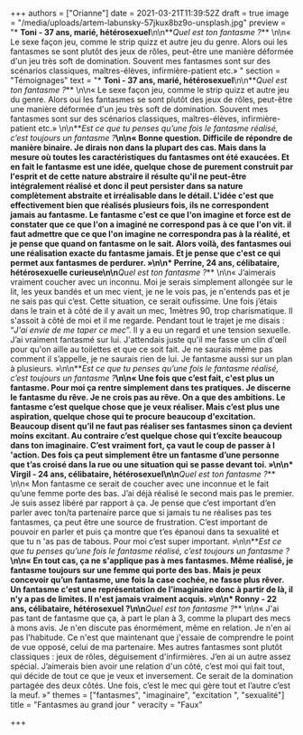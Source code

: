 +++
authors = ["Orianne"]
date = 2021-03-21T11:39:52Z
draft = true
image = "/media/uploads/artem-labunsky-57jkux8bz9o-unsplash.jpg"
preview = "* **Toni - 37 ans, marié, hétérosexuel**\n\n**_Quel est ton fantasme ?_** \n\n« Le sexe façon jeu, comme le strip quizz et autre jeu du genre. Alors oui les fantasmes se sont plutôt des jeux de rôles, peut-être une manière déformée d'un jeu très soft de domination. Souvent mes fantasmes sont sur des scénarios classiques, maîtres-élèves, infirmière-patient etc.» "
section = "Témoignages"
text = "* **Toni - 37 ans, marié, hétérosexuel**\n\n**_Quel est ton fantasme ?_** \n\n« Le sexe façon jeu, comme le strip quizz et autre jeu du genre. Alors oui les fantasmes se sont plutôt des jeux de rôles, peut-être une manière déformée d'un jeu très soft de domination. Souvent mes fantasmes sont sur des scénarios classiques, maîtres-élèves, infirmière-patient etc.» \n\n**_Est ce que tu penses qu’une fois le fantasme réalisé, c’est toujours un fantasme ?_**\n\n« Bonne question. Difficile de répondre de manière binaire. Je dirais non dans la plupart des cas. Mais dans la mesure où toutes les caractéristiques du fantasmes ont été exaucées. Et en fait le fantasme est une idée, quelque chose de purement construit par l'esprit et de cette nature abstraire il résulte qu'il ne peut-être intégralement réalisé et donc il peut persister dans sa nature complètement abstraite et irréalisable dans le détail. L'idée c'est que effectivement bien que réalisés plusieurs fois, ils ne correspondent jamais au fantasme. Le fantasme c'est ce que l'on imagine et force est de constater que ce que l'on a imaginé ne correspond pas à ce que l'on vit. il faut admettre que ce que l'on imagine ne correspondra pas à la réalité, et je pense que quand on fantasme on le sait. Alors voilà, des fantasmes oui une réalisation exacte du fantasme jamais. Et je pense que c'est ce qui permet aux fantasmes de perdurer. »\n\n* **Perrine, 24 ans, célibataire, hétérosexuelle curieuse**\n\n**_Quel est ton fantasme ?_** \n\n« J’aimerais vraiment coucher avec un inconnu. Moi je serais simplement allongée sur le lit, les yeux bandés et un mec vient, je ne le vois pas, je n'entends pas et je ne sais pas qui c’est. Cette situation, ce serait oufissime. Une fois j’étais dans le train et à côté de  il y avait un mec, 1mètres 90, trop charismatique. Il s'assoit à côté de moi et il me regarde. Pendant tout le trajet je me disais : “_J'ai envie de me taper ce mec_”.  Il y a eu un regard et une tension sexuelle. J’ai vraiment fantasmé sur lui. J'attendais juste qu'il me fasse un clin d'œil pour qu'on aille au toilettes et que ce soit fait. Je ne saurais même pas comment il s’appelle, je ne saurais rien de lui. Je fantasme aussi sur un plan à plusieurs. »\n\n**_Est ce que tu penses qu’une fois le fantasme réalisé, c’est toujours un fantasme ?_**\n\n« Une fois que c’est fait, c'est plus un fantasme. Pour moi ça rentre simplement dans tes pratiques. Je discerne le fantasme du rêve. Je ne crois pas au rêve. On a que des ambitions. Le fantasme c’est quelque chose que je veux réaliser. Mais c’est plus une aspiration, quelque chose qui te procure beaucoup d'excitation. Beaucoup disent qu’il ne faut pas réaliser ses fantasmes sinon ça devient moins excitant. Au contraire c’est quelque chose qui t’excite beaucoup dans ton imaginaire. C’est vraiment fort, ça vaut le coup de passer à l 'action. Des fois ça peut simplement être un fantasme d’une personne que t’as croisé dans la rue ou une situation qui se passe devant toi. »\n\n* **Virgil - 24 ans, célibataire, hétérosexuel**\n\n**_Quel est ton fantasme ?_** \n\n« Mon fantasme ce serait de coucher avec une inconnue et le fait qu’une femme porte des bas. J’ai déjà réalisé le second mais pas le premier. Je suis assez libéré par rapport à ça. Je pense que c’est important d’en parler avec ton/ta partenaire parce que si jamais tu ne réalises pas tes fantasmes, ça peut être une source de frustration. C’est important de pouvoir en parler et puis ça montre que t’es épanoui dans ta sexualité et que tu n 'as pas de tabous. Pour moi c’est super important. »\n\n**_Est ce que tu penses qu’une fois le fantasme réalisé, c’est toujours un fantasme ?_**\n\n« En tout cas, ça ne s'applique pas à mes fantasmes. Même réalisé, je fantasme toujours sur une femme qui porte des bas. Mais je peux concevoir qu’un fantasme, une fois la case cochée, ne fasse plus rêver. Un fantasme c'est une représentation de l’imaginaire donc à partir de là, il n'y a pas de limites. Il n'est jamais vraiment acquis. »\n\n* **Ronny - 22 ans, célibataire, hétérosexuel ?**\n\n**_Quel est ton fantasme ?_** \n\n« J'ai pas tant de fantasme que ça, à part le plan à 3, comme la plupart des mecs à mons avis. Je n'en discute pas énormément, même en relation. Je n'en ai pas l'habitude. Ce n'est que maintenant que j'essaie de comprendre le point de vue opposé, celui de ma partenaire. Mes autres fantasmes sont plutôt classiques : jeux de rôles, déguisement d'infirmières. J’en ai un autre assez spécial. J’aimerais bien avoir une relation d'un côté, c’est moi qui fait tout, qui décide de tout ce que je veux et inversement. Ce serait de la domination partagée des deux côtés. Une fois, c’est le mec qui gère tout et l’autre c’est la meuf. »"
themes = ["fantasmes", "imaginaire", "excitation ", "sexualité"]
title = "Fantasmes au grand jour "
veracity = "Faux"

+++
